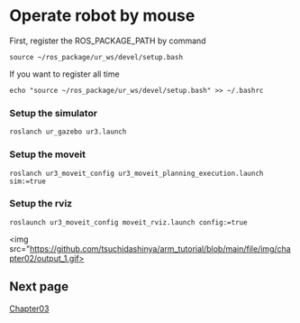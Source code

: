 # Operate robot by mouse

First, register the ROS_PACKAGE_PATH by command
```
source ~/ros_package/ur_ws/devel/setup.bash
```
If you want to register all time
```
echo "source ~/ros_package/ur_ws/devel/setup.bash" >> ~/.bashrc
```

### Setup the simulator
```
roslanch ur_gazebo ur3.launch
```

### Setup the moveit
```
roslanch ur3_moveit_config ur3_moveit_planning_execution.launch sim:=true
```

### Setup the rviz
```
roslaunch ur3_moveit_config moveit_rviz.launch config:=true
```

<img src="https://github.com/tsuchidashinya/arm_tutorial/blob/main/file/img/chapter02/output_1.gif>

## Next page
<a href="https://github.com/tsuchidashinya/arm_tutorial/tree/main/chapter03">Chapter03</a>
